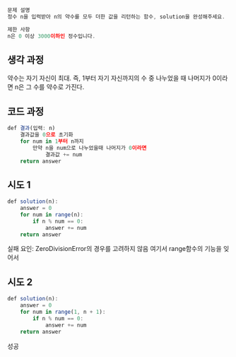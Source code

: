 ```jsx
문제 설명
정수 n을 입력받아 n의 약수를 모두 더한 값을 리턴하는 함수, solution을 완성해주세요.

제한 사항
n은 0 이상 3000이하인 정수입니다.
```

## 생각 과정
약수는 자기 자신이 최대.
즉, 1부터 자기 자신까지의 수 중 나누었을 때 나머지가 0이라면 
n은 그 수를 약수로 가진다.

## 코드 과정
```jsx
def 결과(입력: n)
    결과값을 0으로 초기화
    for num in 1부터 n까지
        만약 n을 num으로 나누었을때 나머지가 0이라면
            결과값 += num
    return answer
```

## 시도 1
```jsx
def solution(n):
    answer = 0
    for num in range(n):
        if n % num == 0:
            answer += num
    return answer
```
실패 요인:
ZeroDivisionError의 경우를 고려하지 않음
여기서 range함수의 기능을 잊어서 

## 시도 2
```jsx
def solution(n):
    answer = 0
    for num in range(1, n + 1):
        if n % num == 0:
            answer += num
    return answer
```
성공

